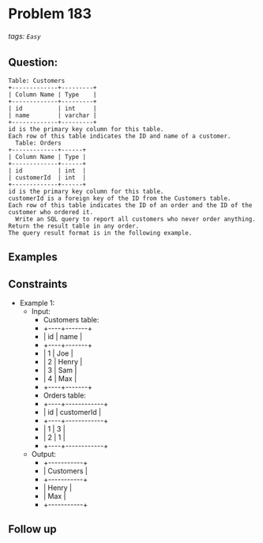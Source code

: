 # Problem 183
###### tags: `Easy`

## Question:
```
Table: Customers
+-------------+---------+
| Column Name | Type    |
+-------------+---------+
| id          | int     |
| name        | varchar |
+-------------+---------+
id is the primary key column for this table.
Each row of this table indicates the ID and name of a customer.
  Table: Orders
+-------------+------+
| Column Name | Type |
+-------------+------+
| id          | int  |
| customerId  | int  |
+-------------+------+
id is the primary key column for this table.
customerId is a foreign key of the ID from the Customers table.
Each row of this table indicates the ID of an order and the ID of the customer who ordered it.
  Write an SQL query to report all customers who never order anything.
Return the result table in any order.
The query result format is in the following example.
```

## Examples


## Constraints
* Example 1:
	* Input:
		* Customers table:
		* +----+-------+
		* | id | name  |
		* +----+-------+
		* | 1  | Joe   |
		* | 2  | Henry |
		* | 3  | Sam   |
		* | 4  | Max   |
		* +----+-------+
		* Orders table:
		* +----+------------+
		* | id | customerId |
		* +----+------------+
		* | 1  | 3          |
		* | 2  | 1          |
		* +----+------------+
	* Output:
		* +-----------+
		* | Customers |
		* +-----------+
		* | Henry     |
		* | Max       |
		* +-----------+

## Follow up

